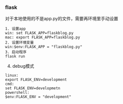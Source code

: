 ### flask 
对于本地使用的不是app.py的文件，需要再环境里手动设置
```
1. 设置app
win: set FLASK_APP=flaskblog.py
mac: export FLASK_APP=flaskblog.py
2. 设置环境变量
win:$env:FLASK_APP = "flaskblog.py"
3. 启动程序
flask run
```
4. debug模式
```
linux:
export FLASK_ENV=development
cmd:
set FLASK_ENV=developmetn
powershell:
$env:FLASK_ENV = "development"
```



